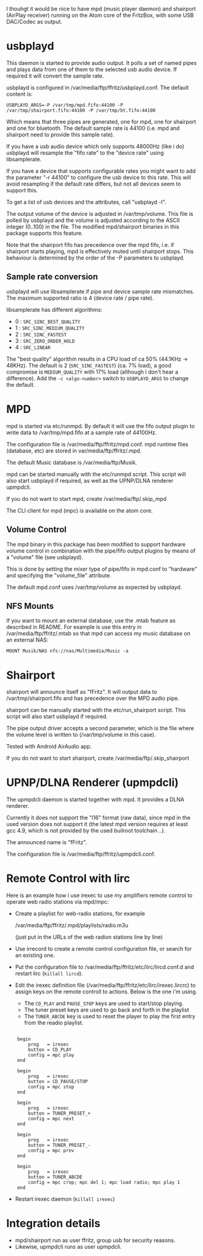 I thouhgt it would be nice to have mpd (music player daemon) and shairport
(AirPlay receiver) running on the Atom core of the FritzBox, with some
USB DAC/Codec as output.

usbplayd
========

This daemon is started to provide audio output. It polls a set of named pipes
and plays data from one of them to the selected usb audio device. If required it
will convert the sample rate.

usbplayd is configured in /var/media/ftp/ffritz/usbplayd.conf.
The default content is:

    USBPLAYD_ARGS=-P /var/tmp/mpd.fifo:44100 -P /var/tmp/shairport.fifo:44100 -P /var/tmp/bt.fifo:44100

Which means that three pipes are generated, one for mpd, one for shairport
and one for bluetooth.
The default sample rate is 44100 (i.e. mpd and shairport need to provide this
sample rate).

If you have a usb audio device which only supports 48000Hz (like i do)
usbplayd will resample the "fifo rate" to the "device rate" using
libsamplerate.

If you have a device that supports configurable rates you might
want to add the parameter "-r 44100" to configure the usb device to this
rate. This will avoid resampling if the default rate differs, but not all
devices seem to support this.

To get a list of usb devices and the attributes, call "usbplayd -l".

The output volume of the device is adjusted in /var/tmp/volume. This file 
is polled by usbplayd and the volume is adjusted according to the ASCII integer
(0..100) in the file.
The modified mpd/shairport binaries in this package supports this feature.

Note that the shairport fifo has precedence over the mpd fifo, i.e. if 
shairport starts playing, mpd is effectively muted until shairport stops.
This behaviour is determined by the order of the -P parameters to usbplayd.

Sample rate conversion
----------------------

usbplayd will use libsamplerate if pipe and device sample rate mismatches.
The maximum supported ratio is 4 (device rate / pipe rate).

libsamplerate has different algorithms:

- 0 : `SRC_SINC_BEST_QUALITY`
- 1 : `SRC_SINC_MEDIUM_QUALITY`
- 2 : `SRC_SINC_FASTEST`
- 3 : `SRC_ZERO_ORDER_HOLD`
- 4 : `SRC_LINEAR`

The "best quality" algorithm results in a CPU load of ca 50% (44.1KHz -> 48KHz).
The default is 2 (`SRC_SINC_FASTEST`) (ca. 7% load), a good compromise is `MEDIUM_QUALITY`
with 17% load (although i don't hear a difference).
Add the `-c <algo-number>` switch to `USBPLAYD_ARGS` to change the default.

MPD
===

mpd is started via etc/runmpd. By default it will use the fifo output plugin
to write data to /var/tmp/mpd.fifo at a sample rate of 44100Hz.

The configuration file is /var/media/ftp/ffritz/mpd.conf.
mpd runtime files (database, etc) are stored in var/media/ftp/ffritz/.mpd.

The default Music database is /var/media/ftp/Musik.

mpd can be started manually with the etc/runmpd script. This script will also
start usbplayd if required, as well as the UPNP/DLNA renderer upmpdcli.

If you do not want to start mpd, create /var/media/ftp/.skip_mpd

The CLI client for mpd (mpc) is available on the atom core.

Volume Control
--------------
The mpd binary in this package has been modified to support hardware volume control
in combination with the pipe/fifo output plugins by means of a "volume" file 
(see usbplayd).

This is done by setting the mixer type of pipe/fifo in mpd.conf to "hardware"
and specifying the "volume_file" attribute.

The default mpd.conf uses /var/tmp/volume as expected by usbplayd.

NFS Mounts
----------
If you want to mount an external database, use the .mtab feature as described in README.
For example is use this entry in /var/media/ftp/ffritz/.mtab so that mpd can access
my music database on an external NAS:

    MOUNT Musik/NAS nfs://nas/Multimedia/Music -a

Shairport
=========
shairport will announce itself as "fFritz". It will output data to /var/tmp/shairport.fifo
and has precedence over the MPD audio pipe.

shairport can be manually started with the etc/run_shairport script. This script will also
start usbplayd if required.

The pipe output driver accepts a second parameter, which is the file where the volume 
level is written to (/var/tmp/volume in this case).

Tested with Android AirAudio app.

If you do not want to start shairport, create /var/media/ftp/.skip_shairport

UPNP/DLNA Renderer (upmpdcli)
=============================
The upmpdcli daemon is started together with mpd. It provides a DLNA renderer.

Currently it does not support the "l16" format (raw data), since mpd in the used version
does not support it (the latest mpd version requires at least gcc 4.9, which is not provided
by the used builroot toolchain ..).

The announced name is "fFritz".

The configuration file is /var/media/ftp/ffritz/upmpdcli.conf.

Remote Control with lirc
========================
Here is an example how i use irexec to use my amplifiers remote control to operate 
web radio stations via mpd/mpc:

- Create a playlist for web-radio stations, for example

	/var/media/ftp/ffritz/.mpd/playlists/radio.m3u

  (just put in the URLs of the web radion stations line by line)

- Use irrecord to create a remote control configuration file, or search for an
  existing one.

- Put the configuration file to /var/media/ftp/ffritz/etc/lirc/lircd.conf.d and 
  restart lirc (`killall lircd`).

- Edit the irexec definition file (/var/media/ftp/ffritz/etc/lirc/irexec.lircrc) to
  assign keys on the remote controll to actions.
  Below is the one i'm using.
	- The `CD_PLAY` and `PAUSE_STOP` keys are used to start/stop playing.
	- The tuner preset keys are used to go back and forth in the playlist
	- The `TUNER_ABCDE` key is used to reset the player to play the first
	  entry from the readio playlist.

```

	begin
	    prog   = irexec
	    button = CD_PLAY
	    config = mpc play
	end                  
	   
	begin
	    prog   = irexec
	    button = CD_PAUSE/STOP
	    config = mpc stop     
	end                  
	   
	begin
	    prog   = irexec
	    button = TUNER_PRESET_+
	    config = mpc next      
	end                  
	   
	begin
	    prog   = irexec
	    button = TUNER_PRESET_-
	    config = mpc prev      
	end                  
	   
	begin
	    prog   = irexec
	    button = TUNER_ABCDE
	    config = mpc crop; mpc del 1; mpc load radio; mpc play 1
	end                                    
```

- Restart irexec daemon (`killall irexec`)

Integration details
===================
- mpd/shairport run as user ffritz, group usb for security reasons.
- Likewise, upmpdcli runs as user upmpdcli.
